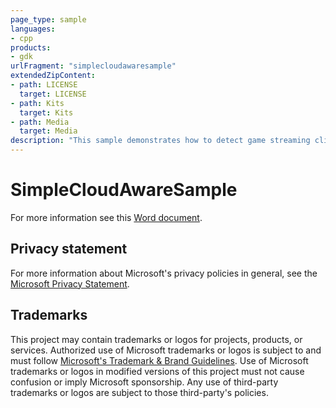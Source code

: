 ```yaml
---
page_type: sample
languages:
- cpp
products:
- gdk
urlFragment: "simplecloudawaresample"
extendedZipContent:
- path: LICENSE
  target: LICENSE
- path: Kits
  target: Kits
- path: Media
  target: Media
description: "This sample demonstrates how to detect game streaming clients, change onscreen control layouts, and read touch points."
---
```


# SimpleCloudAwareSample

For more information see this [Word document](https://github.com/microsoft/Xbox-GDK-Samples/blob/main/Samples/xCloud/SimpleCloudAwareSample/Readme.docx).

## Privacy statement

For more information about Microsoft's privacy policies in general, see the [Microsoft Privacy Statement](https://privacy.microsoft.com/privacystatement/).

## Trademarks

This project may contain trademarks or logos for projects, products, or services. Authorized use of Microsoft trademarks or logos is subject to and must follow [Microsoft's Trademark & Brand Guidelines](https://www.microsoft.com/en-us/legal/intellectualproperty/trademarks/usage/general). Use of Microsoft trademarks or logos in modified versions of this project must not cause confusion or imply Microsoft sponsorship. Any use of third-party trademarks or logos are subject to those third-party's policies.
